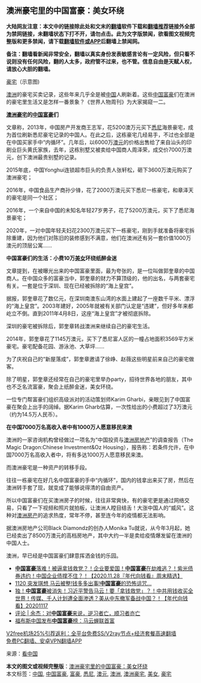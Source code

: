  <h2>澳洲豪宅里的中国富豪：美女环绕</h2> <p class="notice"><b>大陆网友注意：本文中的链接除此处和文末的<a href="https://github.com/bannedbook/fanqiang" >翻墙</a>软件下载和<a href="https://github.com/killgcd/justmysocks/blob/master/README.md">翻墙推荐</a>链接外全部为禁网链接，未翻墙状态下打不开，请勿点击。此为文字版禁闻，欲看图文视频完整版和更多禁闻，请下载<a href="https://github.com/bannedbook/fanqiang">翻墙软件或APP</a>后翻墙上禁闻网。</p><p>备注：翻墙看新闻非常安全，翻墙以真实身份发表敏感言论有一定风险，但只看不说则没有任何风险，翻的人太多，政府管不过来，也不管。信息自由是天赋人权，请放心大胆的翻墙。</b></p>  <div class="entry"> <p id="conimg"><a href="https://www.bannedbook.org/bnews/tag/%e8%b1%aa%e5%ae%85/" class="st_tag internal_tag" rel="tag" title="标签 豪宅 下的日志">豪宅</a>（示意图)</p> <p><a href="https://www.bannedbook.org/bnews/tag/%e6%be%b3%e6%b4%b2/" class="st_tag internal_tag" rel="tag" title="标签 澳洲 下的日志">澳洲</a>的豪宅买卖记录，这些年来几乎全是被<span class='wp_keywordlink_affiliate'><a href="https://www.bannedbook.org/" title="中国" target="_blank">中国</a></span>人刷新着。这些<a href="https://www.bannedbook.org/bnews/tag/%E4%B8%AD%E5%9B%BD/" class="st_tag internal_tag" rel="tag" title="标签 中国 下的日志">中国</a><a href="https://www.bannedbook.org/bnews/tag/%e5%af%8c%e8%b1%aa/" class="st_tag internal_tag" rel="tag" title="标签 富豪 下的日志">富豪</a>们在澳洲的豪宅里生活又是怎样一番景象？《世界人物周刊》为大家揭窥一二。</p> <p><strong><a href="https://www.bannedbook.org/bnews/tag/%E6%BE%B3%E6%B4%B2%E8%B1%AA%E5%AE%85/" class="st_tag internal_tag" rel="tag" title="标签 澳洲豪宅 下的日志">澳洲豪宅</a>的<a href="https://www.bannedbook.org/bnews/tag/%e4%b8%ad%e5%9b%bd%e5%af%8c%e8%b1%aa/" class="st_tag internal_tag" rel="tag" title="标签 中国富豪 下的日志">中国富豪</a>们</strong></p> <p>文章称，2013年，中国房产开发商王志军，花5200澳万元买下<a href="https://www.bannedbook.org/bnews/tag/%e6%82%89%e5%b0%bc/" class="st_tag internal_tag" rel="tag" title="标签 悉尼 下的日志">悉尼</a>海景豪宅，成为首位刷新悉尼豪宅记录的中国人。在此之后，这栋豪宅几经易手，不过也全部是在中国买家手中“内循环”。几年后，以6000万<a href="https://www.bannedbook.org/bnews/tag/%E6%BE%B3%E5%85%83/" class="st_tag internal_tag" rel="tag" title="标签 澳元 下的日志">澳元</a>的价格出售给了来自汕头的印刷业巨头黄氏家族，去年，这栋别墅又被卖给中国商人周泽荣，成交价7000万澳元，创下澳洲最贵别墅的记录。</p> <p>2015年底，中国Yonghui连锁超市巨头的负责人张轩松，砸下3600万澳元购买了澳洲豪宅；</p> <p>2016年，中国食品生产商孙少锋，花了2000万澳元买下悉尼一栋豪宅，和章泽天的豪宅是同一个社区；</p>  <p>2016年，一个来自中国的未知名年轻27岁男子，花了5200万澳元，买下了悉尼海景豪宅；</p> <p>2020年，一对中国年轻夫妇花2300万澳元买下一栋豪宅，刚到手就准备将豪宅拆除重建，因为他们对陈旧的装修感到不满意，他们在澳洲还有另一套价值1000万澳元的顶层公寓……</p> <p><strong>中国富豪们的生活：小费10万<a href="https://www.bannedbook.org/bnews/tag/%e7%be%8e%e5%a5%b3/" class="st_tag internal_tag" rel="tag" title="标签 美女 下的日志">美女</a>环绕纸醉金迷</strong></p> <p>文章提到，在被曝光出来的中国富豪里面，最为夸张的，是一位叫做郭奎章的中国商人。在中国众多的富豪当中，郭奎章的财力不算顶级的，他的出名，与两套豪宅有关。一套是位于深圳、现在已经被拆除的“海上皇宫”。</p> <p>据报，郭奎章花了数亿元，在深圳南澳东山湾的水面上建起了一座数千平米、漂浮的“海上皇宫”。2003年建好，2005年就被有关部门认定是“违建”，但好多年来都屹立不倒。直到2011年4月8日，这座“海上皇宫”才被彻底拆除。</p> <p>深圳的豪宅被拆除后，郭奎章转战澳洲来继续自己的豪宅生活。</p>  <p>2014年，郭奎章花了1145万澳元，买下了悉尼富人区的一幢占地面积3569平方米豪宅。豪宅配备花园、游泳池、大草坪……</p> <p>为了庆祝自己的“新屋落成”，郭奎章邀请了徐峥、赵薇这些明星前来自己的豪宅做客。</p> <p>除了明星，郭奎章还经常在自己的豪宅里举办party，招待世界各地的朋友，其中也不乏名流富豪，聚会上纸醉金迷，美女环绕。</p> <p>一位专门帮富豪们组织高级派对的活动策划师Karim Gharbi，亲眼见到了中国富豪在聚会上出手的阔绰。据Karim Gharb估算，一次性给出的小费超过了3万澳元（约为14.5万人民币）。</p> <p><strong>在中国7000万名高收入者中有1000万人愿意移民来澳</strong></p> <p>澳洲的一家咨询机构曾经做过一项名为“中国投资与<span class='wp_keywordlink'><a href="https://www.huaglad.com/auhouse/" title="澳洲房地产" target="_blank">澳洲房地产</a></span>”的调查报告（The Magic Dragon:Chinese Investment&amp;Oz Housing），报告称：若条件允许，在中国7000万名高收入者中，将有多达1000万人愿意移民来澳。</p>  <p>而澳洲豪宅是一种资产的转移手段。</p> <p>往往一栋豪宅在好几名中国富豪的手中“内循环”，国内的钱拿出来买了房，然后在澳洲转手套了现，就变成了能够说得清的自由资产。</p> <p>所以中国富豪们在买澳洲房子的时候，往往非常爽快，有的豪宅更是通过网络交易，只看了一下视频和照片就拍板，让澳洲人瞠目结舌！大涨中国人的“威风”。这种对<span class='wp_keywordlink'><a href="https://www.huaglad.com/auhouse/" title="澳洲房产" target="_blank">澳洲房产</a></span>的追求热度，常年不停，甚至连今年的疫情都无法影响。</p> <p>据澳洲房地产公司Black Diamondz的创办人Monika Tu就说，从今年3月起，她已经卖出了8500万澳元的高档房地产，其中大约一半是卖给疫情爆发留在澳洲的中国人士。</p> <p>澳洲，早已经是中国富豪们肆意挥洒金钱的乐园。</p> <ul class='op-related-articles' title='相关阅读'> <li><a href='https://www.bannedbook.org/bnews/taiwannews/20201128/1438648.html' target='_blank'><b>中国富豪</b>落难！被逼拿钱救党？！企业要爱国！<b>中国富豪</b>在劫难逃？！紫光债券违约！中国企业债撑不住？！【2020.11.28『年代向钱看』周末精选】</a></li> <li><a href='https://www.bannedbook.org/bnews/taiwannews/20201121/1434380.html' target='_blank'>1120 突发琪想 马云被整!钱多多出事!<b>中国富豪</b>的恐怖诅咒...</a></li> <li><a href='https://www.bannedbook.org/bnews/taiwannews/20201117/1432568.html' target='_blank'>独！<b>中国富豪</b>被消失！习近平警告马云！要「拿钱救党」？！中共用钱收买全世界！传媒、千人计划遭全面渗透？美从中东撤军备战中国？！【年代向钱看】20201117</a></li> <li><a href='https://www.bannedbook.org/bnews/comments/20201110/1428432.html' target='_blank'>评论 | 余杰：对<b>中国富豪</b>来说，逆习者亡，顺习者亦亡</a></li> <li><a href='https://www.bannedbook.org/bnews/baitai/20201105/1426154.html' target='_blank'>福布斯中国发布<b>中国富豪</b>榜：马云蝉联首富</a></li> </ul> <p class="texttj"> <a href="https://www.bannedbook.org/forum23/topic22702.html" target="_blank">V2free机场25%引荐返利：全平台免费SS/V2ray节点+经济套餐高速翻墙</a><br/> <a href="https://github.com/bannedbook/fanqiang/wiki/%E7%A6%81%E9%97%BB%E7%BD%91%E5%AE%89%E5%8D%93%E7%BF%BB%E5%A2%99%E6%96%B0%E9%97%BBAPP" target="_blank">免费PC翻墙、安卓VPN翻墙APP</a></p><p> 来源：<span class='wp_keywordlink_affiliate'><a href="https://www.secretchina.com/" title="看中国" target="_blank">看中国</a></span> </p> <a name='sharetosocial'></a>       <div><b>本文的图文或视频完整版</b>：<a href='https://www.bannedbook.org/bnews/cnnews/20201216/1448604.html'>澳洲豪宅里的中国富豪：美女环绕</a></div>  </div><!--END ENTRY--> <div class="postfooter"> <div>本文标签：<a href="https://www.bannedbook.org/bnews/tag/%E4%B8%AD%E5%9B%BD/" rel="tag">中国</a>, <a href="https://www.bannedbook.org/bnews/tag/%e4%b8%ad%e5%9b%bd%e5%af%8c%e8%b1%aa/" rel="tag">中国富豪</a>, <a href="https://www.bannedbook.org/bnews/tag/%e5%af%8c%e8%b1%aa/" rel="tag">富豪</a>, <a href="https://www.bannedbook.org/bnews/tag/%e6%82%89%e5%b0%bc/" rel="tag">悉尼</a>, <a href="https://www.bannedbook.org/bnews/tag/%E6%BE%B3%E5%85%83/" rel="tag">澳元</a>, <a href="https://www.bannedbook.org/bnews/tag/%e6%be%b3%e6%b4%b2/" rel="tag">澳洲</a>, <a href="https://www.bannedbook.org/bnews/tag/%E6%BE%B3%E6%B4%B2%E8%B1%AA%E5%AE%85/" rel="tag">澳洲豪宅</a>, <a href="https://www.bannedbook.org/bnews/tag/%e7%be%8e%e5%a5%b3/" rel="tag">美女</a>, <a href="https://www.bannedbook.org/bnews/tag/%e8%b1%aa%e5%ae%85/" rel="tag">豪宅</a></div>  </div><!--END POSTFOOTER--> 